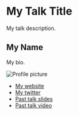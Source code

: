 # My Talk Title

My talk description.

## My Name

My bio.

![Profile picture](https://raw.github.com/rubyaustralia/rubyconfau-2014-cfp/master/example/profile_picture.jpg)

- [My website](http://example.com)
- [My twitter](https://twitter.com/twitter-handle)
- [Past talk slides](http://example.com)
- [Past talk video](http://example.com)
